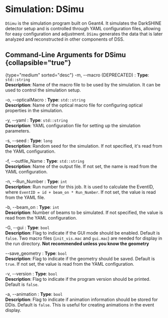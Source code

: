 # Simulation: DSimu 

`DSimu` is the simulation program built on Geant4.
It simulates the DarkSHINE detector setup and is controlled through YAML configuration files, allowing for easy configuration and adjustment.
`DSimu` generates the data that is later analyzed and reconstructed in other components of DSS.


## Command-Line Arguments for DSimu {collapsible="true"}

{type="medium" sorted="desc"}
-m, --macro (<format color="Red">DEPRECATED</format>)
: **Type**: `std::string`  
**Description**: Name of the macro file to be used by the simulation. It can be used to control the simulation setup.

-o, --opticalMacro
: **Type**: `std::string`  
**Description**: Name of the optical macro file for configuring optical properties in the simulation.

-y, --yaml
: **Type**: `std::string`  
**Description**: YAML configuration file for setting up the simulation parameters.

-s, --seed
: **Type**: `long`  
**Description**: Random seed for the simulation. If not specified, it's read from the YAML configuration.

-f, --outfile_Name
: **Type**: `std::string`  
**Description**: Name of the output file. If not set, the name is read from the YAML configuration.

-n, --Run_Number
: **Type**: `int`  
**Description**: Run number for this job. It is used to calculate the EventID, where `EventID = id + beam_on * Run_Number`. If not set, the value is read from the YAML file.

-b, --beam_on
: **Type**: `int`  
**Description**: Number of beams to be simulated. If not specified, the value is read from the YAML configuration.

-G, --gui
: **Type**: `bool`  
**Description**: Flag to indicate if the GUI mode should be enabled.
Default is `false`.
Two macro files (`init_vis.mac` and `gui.mac`) are needed for display in the run directory. 
**Not recommended unless you know the geometry**

--save_geometry
: **Type**: `bool`  
**Description**: Flag to indicate if the geometry should be saved. Default is `true`. If not set, the value is read from the YAML configuration.

-v, --version
: **Type**: `bool`  
**Description**: Flag to indicate if the program version should be printed. Default is `false`.

-a, --animation
: **Type**: `bool`  
**Description**: Flag to indicate if animation information should be stored for DDis. Default is `false`. This is useful for creating animations in the event display.

